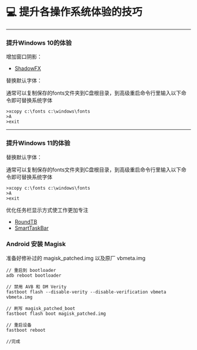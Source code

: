 # 💻 提升各操作系统体验的技巧

---

### 提升Windows 10的体验

增加窗口阴影：

- [ShadowFX](https://www.stardock.com/products/shadowfx/)

替换默认字体：

通常可以复制保存的fonts文件夹到C盘根目录，到高级重启命令行里输入以下命令即可替换系统字体

```
>xcopy c:\fonts c:\windows\fonts
>A
>exit
```

---

### 提升Windows 11的体验

替换默认字体：

通常可以复制保存的fonts文件夹到C盘根目录，到高级重启命令行里输入以下命令即可替换系统字体

```
>xcopy c:\fonts c:\windows\fonts
>A
>exit
```

优化任务栏显示方式使工作更加专注

- [RoundTB](https://www.microsoft.com/store/productId/9MTFTXSJ9M7F)
- [SmartTaskBar](https://www.microsoft.com/store/productId/9PJM69MPS6T9)


### Android 安装 Magisk

准备好修补过的 magisk_patched.img 以及原厂 vbmeta.img


```
// 重启到 bootloader
adb reboot bootloader

// 禁用 AVB 和 DM Verity
fastboot flash --disable-verity --disable-verification vbmeta vbmeta.img

// 刷写 magisk_patched_boot
fastboot flash boot magisk_patched.img

// 重启设备
fastboot reboot

//完成
```
